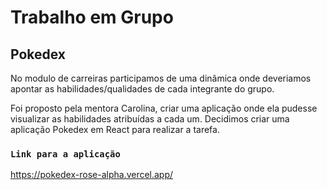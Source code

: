 # Trabalho em Grupo

## Pokedex

No modulo de carreiras participamos de uma dinâmica onde deveriamos apontar as habilidades/qualidades de cada integrante do grupo.

Foi proposto pela mentora Carolina, criar uma aplicação onde ela pudesse visualizar as habilidades atribuídas a cada um. Decidimos criar uma aplicação Pokedex em React para realizar a tarefa.

### `Link para a aplicação`

https://pokedex-rose-alpha.vercel.app/
